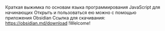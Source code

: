 Краткая выжимка по основам языка программирования JavaScript для начинающих
Открыть и пользоваться ею можно с помощью приложения Obsidian
Ссылка для скачивания: https://obsidian.md/download
!Welcome!
